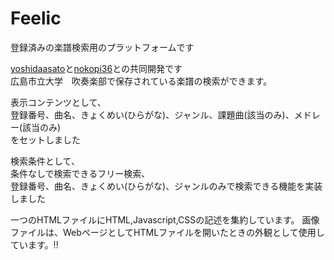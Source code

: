 # Feelic
登録済みの楽譜検索用のプラットフォームです

[yoshidaasato](https://github.com/yoshidaasato)と[nokopi36](https://github.com/nokopi36)との共同開発です  
広島市立大学　吹奏楽部で保存されている楽譜の検索ができます。  


表示コンテンツとして、  
登録番号、曲名、きょくめい(ひらがな)、ジャンル、課題曲(該当のみ)、メドレー(該当のみ)  
をセットしました


検索条件として、  
条件なしで検索できるフリー検索、  
登録番号、曲名、きょくめい(ひらがな)、ジャンルのみで検索できる機能を実装しました

一つのHTMLファイルにHTML,Javascript,CSSの記述を集約しています。
画像ファイルは、WebページとしてHTMLファイルを開いたときの外観として使用しています。!!
